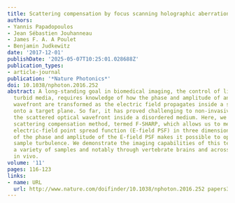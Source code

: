 ```yaml
---
title: Scattering compensation by focus scanning holographic aberration probing (F-SHARP)
authors:
- Yannis Papadopoulos
- Jean Sébastien Jouhanneau
- James F. A. A Poulet
- Benjamin Judkewitz
date: '2017-12-01'
publishDate: '2025-05-07T10:25:01.028688Z'
publication_types:
- article-journal
publication: '*Nature Photonics*'
doi: 10.1038/nphoton.2016.252
abstract: A long-standing goal in biomedical imaging, the control of light inside
  turbid media, requires knowledge of how the phase and amplitude of an illuminating
  wavefront are transformed as the electric field propagates inside a scattering sample
  onto a target plane. So far, it has proved challenging to non-invasively characterize
  the scattered optical wavefront inside a disordered medium. Here, we present a non-invasive
  scattering compensation method, termed F-SHARP, which allows us to measure the scattered
  electric-field point spread function (E-field PSF) in three dimensions. Knowledge
  of the phase and amplitude of the E-field PSF makes it possible to optically cancel
  sample turbulence. We demonstrate the imaging capabilities of this technique on
  a variety of samples and notably through vertebrate brains and across thinned skull
  in vivo.
volume: '11'
pages: 116-123
links:
- name: URL
  url: http://www.nature.com/doifinder/10.1038/nphoton.2016.252 papers3://publication/doi/10.1038/nphoton.2016.252
---
```

